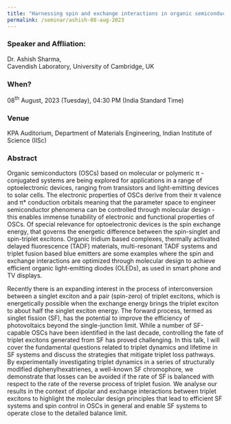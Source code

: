 ```yaml
---
title: "Harnessing spin and exchange interactions in organic semiconductors (08/08/23)"
permalink: /seminar/ashish-08-aug-2023
---
```


### Speaker and Affliation:
Dr. Ashish Sharma,<br>
Cavendish Laboratory, University of Cambridge, UK

### When?
08<sup>th</sup> August, 2023 (Tuesday), 04:30 PM (India Standard Time)

### Venue
KPA Auditorium, Department of Materials Engineering, Indian Institute of Science (IISc)

### Abstract
Organic semiconductors (OSCs) based on molecular or polymeric π - conjugated systems are being explored for applications in a range of optoelectronic devices, ranging from transistors and light-emitting devices to solar cells. The electronic properties of OSCs derive from their π valence and π* conduction orbitals meaning that the parameter space to engineer semiconductor phenomena can be controlled through molecular design - this enables immense tunability of electronic and functional properties of OSCs. Of special relevance for optoelectronic devices is the spin exchange energy, that governs the energetic difference between the spin-singlet and spin-triplet excitons. Organic Iridium based complexes, thermally activated delayed fluorescence (TADF) materials, multi-resonant TADF systems and triplet fusion based blue emitters are some examples where the spin and exchange interactions are optimized through molecular design to achieve efficient organic light-emitting diodes (OLEDs), as used in smart phone and TV displays.  
  
Recently there is an expanding interest in the process of interconversion between a singlet exciton and a pair (spin-zero) of triplet excitons, which is energetically possible when the exchange energy brings the triplet exciton to about half the singlet exciton energy. The forward process, termed as singlet fission (SF), has the potential to improve the efficiency of photovoltaics beyond the single-junction limit. While a number of SF-capable OSCs have been identified in the last decade, controlling the fate of triplet excitons generated from SF has proved challenging. In this talk, I will cover the fundamental questions related to triplet dynamics and lifetime in SF systems and discuss the strategies that mitigate triplet loss pathways. By experimentally investigating triplet dynamics in a series of structurally modified diphenylhexatrienes, a well-known SF chromophore, we demonstrate that losses can be avoided if the rate of SF is balanced with respect to the rate of the reverse process of triplet fusion. We analyse our results in the context of dipolar and exchange interactions between triplet excitons to highlight the molecular design principles that lead to efficient SF systems and spin control in OSCs in general and enable SF systems to operate close to the detailed balance limit.